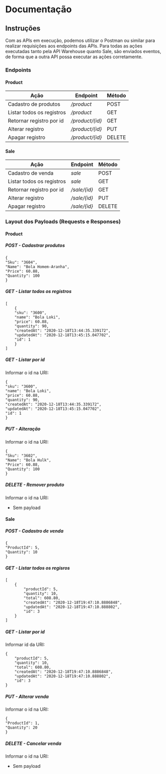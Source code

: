 ﻿# Documentação
## Instruções
Com as APIs em execução, podemos utilizar o Postman ou similar para realizar requisições aos endpoints das APIs.
Para todas as ações executadas tanto pela API Warehouse quanto Sale, são enviados eventos, de forma que a outra API possa executar as ações corretamente.

### Endpoints
#### Product
**Ação** | **Endpoint** | **Método**
------ | ----- | -----
Cadastro de produtos | _/product_ | POST
Listar todos os registros | _/product_ | GET
Retornar registro por id | _/product/{id}_ | GET
Alterar registro | _/product/{id}_ | PUT
Apagar registro | _/product/{id}_ | DELETE

#### Sale
**Ação** | **Endpoint** | **Método**
------ | ----- | -----
Cadastro de venda | _sale_ | POST
Listar todos os registros | _sale_ | GET
Retornar registro por id | _/sale/{id}_ | GET
Alterar registro | _/sale/{id}_ | PUT
Apagar registro | _/sale/{id}_ | DELETE

### Layout dos Payloads (Requests e Responses)
#### Product
##### POST - Cadastrar produtos
    {
    "Sku": "3604",
    "Name": "Bola Homem-Aranha",
    "Price": 60.88,
    "Quantity": 100
    }

##### GET - Listar todos os registros
    [
        {
        "sku": "3600",
        "name": "Bola Loki",
        "price": 60.88,
        "quantity": 90,
        "createdAt": "2020-12-18T13:44:35.339172",
        "updatedAt": "2020-12-18T13:45:15.047702",
        "id": 1
        }
    ]

##### GET - Listar por id
Informar o id na URI:

    {
    "sku": "3600",
    "name": "Bola Loki",
    "price": 60.88,
    "quantity": 90,
    "createdAt": "2020-12-18T13:44:35.339172",
    "updatedAt": "2020-12-18T13:45:15.047702",
    "id": 1
    }

##### PUT - Alteração
Informar o id na URI:

    {
    "Sku": "3602",
    "Name": "Bola Hulk",
    "Price": 60.88,
    "Quantity": 100
    }

##### DELETE - Remover produto
Informar o id na URI:

 - Sem payload


#### Sale
##### POST - Cadastro de venda
    {
    "ProductId": 5,
    "Quantity": 10
    }

##### GET - Listar todos os regisros
    [
        {
            "productId": 5,
            "quantity": 10,
            "total": 608.80,
            "createdAt": "2020-12-18T19:47:10.8886848",
            "updatedAt": "2020-12-18T19:47:10.888802",
            "id": 3
        }
    ]

##### GET - Listar por id
Informar id da URI:

    {
        "productId": 5,
        "quantity": 10,
        "total": 608.80,
        "createdAt": "2020-12-18T19:47:10.8886848",
        "updatedAt": "2020-12-18T19:47:10.888802",
        "id": 3
    }

##### PUT - Alterar venda
Informar o id na URI:

    {
    "ProductId": 1,
    "Quantity": 20
    }

##### DELETE - Cancelar venda
Informar o id na URI:

 - Sem payload